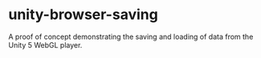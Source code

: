 # unity-browser-saving
A proof of concept demonstrating the saving and loading of data from the Unity 5 WebGL player.
